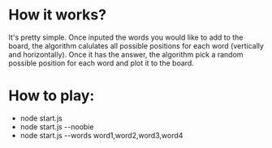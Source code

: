 # How it works?
It's pretty simple. Once inputed the words you would like to add to the board, 
the algorithm calulates all possible positions for each word (vertically and horizontally). 
Once it has the answer, the algorithm pick a random possible position for each word 
and plot it to the board.
# How to play:
  * node start.js
  * node start.js --noobie
  * node start.js --words word1,word2,word3,word4